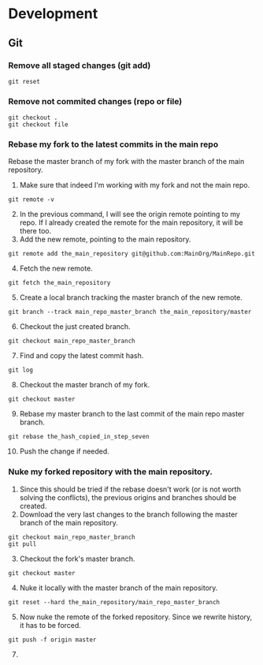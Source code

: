 # Development
## Git
### Remove all staged changes (git add)
```
git reset
```
### Remove not commited changes (repo or file)
```
git checkout .
git checkout file
```
### Rebase my fork to the latest commits in the main repo
Rebase the master branch of my fork with the master branch of the main repository.
1. Make sure that indeed I'm working with my fork and not the main repo.
```
git remote -v
```
2. In the previous command, I will see the origin remote pointing to my repo. If I already created the remote for the main repository, it will be there too.
3. Add the new remote, pointing to the main repository.
```
git remote add the_main_repository git@github.com:MainOrg/MainRepo.git
```
4. Fetch the new remote.
```
git fetch the_main_repository
```
5. Create a local branch tracking the master branch of the new remote.
```
git branch --track main_repo_master_branch the_main_repository/master
```
6. Checkout the just created branch.
```
git checkout main_repo_master_branch
```
7. Find and copy the latest commit hash.
```
git log
```
8. Checkout the master branch of my fork.
```
git checkout master
```
9. Rebase my master branch to the last commit of the main repo master branch.
```
git rebase the_hash_copied_in_step_seven
```
10. Push the change if needed.
### Nuke my forked repository with the main repository.
1. Since this should be tried if the rebase doesn't work (or is not worth solving the conflicts), the previous origins and branches should be created.
2. Download the very last changes to the branch following the master branch of the main repository.
```
git checkout main_repo_master_branch
git pull
```
3. Checkout the fork's master branch.
```
git checkout master
```
4. Nuke it locally with the master branch of the main repository.
```
git reset --hard the_main_repository/main_repo_master_branch
```
5. Now nuke the remote of the forked repository. Since we rewrite history, it has to be forced.
```
git push -f origin master
```
7. 


